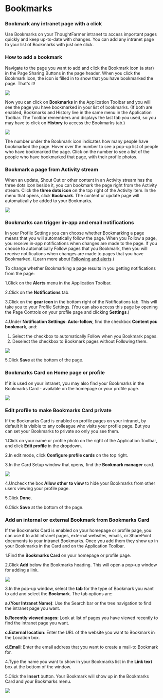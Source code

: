 # Bookmarks

### Bookmark any intranet page with a click

Use Bookmarks on your ThoughtFarmer intranet to access important pages quickly and keep up-to-date with changes. You can add any intranet page to your list of Bookmarks with just one click.

### How to add a bookmark

Navigate to the page you want to add and click the Bookmark icon \(a star\) in the Page Sharing Buttons in the page header. When you click the Bookmark icon, the icon is filled in to show that you have bookmarked the page. That's it!

![](../../../.gitbook/assets/1%20%2827%29.jpg)

Now you can click on **Bookmarks** in the Application Toolbar and you will see the page you have bookmarked in your list of bookmarks. \(If both are enabled, Bookmarks and History live in the same menu in the Application Toolbar. The Toolbar remembers and displays the last tab you used, so you may have to click on **History** to access the Bookmarks tab.\)  


![](../../../.gitbook/assets/2.jpg)

The number under the Bookmark icon indicates how many people have bookmarked the page. Hover over the number to see a pop-up list of people who have bookmarked the page. Click on the number to see a list of the people who have bookmarked that page, with their profile photos.

### Bookmark a page from Activity stream

When an update, Shout Out or other content in an Activity stream has the three dots icon beside it, you can bookmark the page right from the Activity stream. Click the **three dots icon** on the top right of the Activity item. In the menu that opens, click **Bookmark**. The content or update page will automatically be added to your Bookmarks.

![](../../../.gitbook/assets/3%20%289%29.jpg)



### Bookmarks can trigger in-app and email notifications

In your Profile Settings you can choose whether Bookmarking a page means that you will automatically follow the page. When you Follow a page, you receive in-app notifications when changes are made to the page. If you choose to automatically Follow pages that you Bookmark, then you will receive notifications when changes are made to pages that you have Bookmarked. \(Learn more about [Following and alerts](../following-and-alerts/).\)  
  
To change whether Bookmarking a page results in you getting notifications from the page:

1.Click on the **Alerts** menu in the Application Toolbar.

2.Click on the **Notifications** tab.

3.Click on the **gear icon** in the bottom right of the Notifications tab. This will take you to your Profile Settings. \(You can also access this page by opening the Page Controls on your profile page and clicking **Settings**.\)

4.Under **Notification Settings: Auto-follow**, find the checkbox **Content you bookmark**, and:

1. Select the checkbox to automatically Follow when you Bookmark pages.
2. Deselect the checkbox to Bookmark pages without Following them.

![](../../../.gitbook/assets/4%20%284%29.jpg)



5.Click **Save** at the bottom of the page.

### Bookmarks Card on Home page or profile

If it is used on your intranet, you may also find your Bookmarks in the Bookmarks Card - available on the homepage or your profile page.  


![](../../../.gitbook/assets/5.jpg)



### Edit profile to make Bookmarks Card private

If the Bookmarks Card is enabled on profile pages on your intranet, by default it is visible to any colleague who visits your profile page. But you can set your Bookmarks to private so only you see them.

1.Click on your name or profile photo on the right of the Application Toolbar, and click **Edit profile** in the dropdown.

2.In edit mode, click **Configure profile cards** on the top right.

3.In the Card Setup window that opens, find the **Bookmark manager** card.

![](../../../.gitbook/assets/6%20%281%29.jpg)



4.Uncheck the box **Allow other to view** to hide your Bookmarks from other users viewing your profile page.

5.Click **Done**.

6.Click **Save** at the bottom of the page.



### Add an internal or external Bookmark from Bookmarks Card

If the Bookmarks Card is enabled on your homepage or profile page, you can use it to add intranet pages, external websites, emails, or SharePoint documents to your intranet Bookmarks. Once you add them they show up in your Bookmarks in the Card and on the Application Toolbar.

1.Find the **Bookmarks Card** on your homepage or profile page.

2.Click **Add** below the Bookmarks heading. This will open a pop-up window for adding a link.

![](../../../.gitbook/assets/7.jpg)



3.In the pop-up window, select the **tab** for the type of Bookmark you want to add and select the **Bookmark**. The tab options are:

**a.\(Your Intranet Name\)**: Use the Search bar or the tree navigation to find the intranet page you want.

**b.Recently viewed pages**: Look at list of pages you have viewed recently to find the intranet page you want.

**c.External location**: Enter the URL of the website you want to Bookmark in the Location box.

**d.Email**: Enter the email address that you want to create a mail-to Bookmark for.

4.Type the name you want to show in your Bookmarks list in the **Link text** box at the bottom of the window.

5.Click the **Insert** button. Your Bookmark will show up in the Bookmarks Card and your Bookmarks menu.

![](../../../.gitbook/assets/8%20%282%29.png)

  


